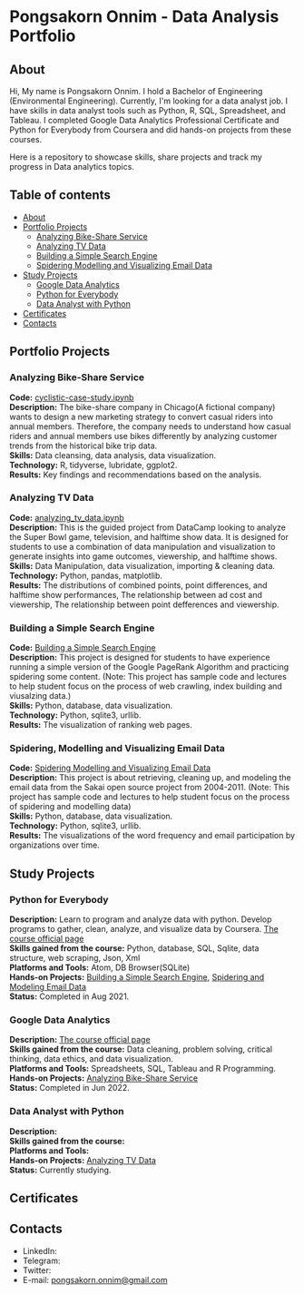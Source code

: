 # Pongsakorn Onnim - Data Analysis Portfolio

## About

Hi, My name is Pongsakorn Onnim. I hold a Bachelor of Engineering (Environmental Engineering). Currently, I'm looking for a data analyst job. I have skills in data analyst tools such as Python, R, SQL, Spreadsheet, and Tableau. I completed Google Data Analytics Professional Certificate and Python for Everybody from Coursera and did hands-on projects from these courses.

Here is a repository to showcase skills, share projects and track my progress in Data analytics topics.


## Table of contents
- [About](#about)
- [Portfolio Projects](#portfolio-projects)
	+ [Analyzing Bike-Share Service](#analyzing-bike-share-service)
  + [Analyzing TV Data](#analyzing-tv-data)
  + [Building a Simple Search Engine](#building-a-simple-search-engine)
  + [Spidering Modelling and Visualizing Email Data](#spidering-modelling-and-visualizing-email-data)
- [Study Projects](#study-projects)  
	+ [Google Data Analytics](#google-data-analytics)
	+ [Python for Everybody](#python-for-everybody)
	+ [Data Analyst with Python](#data-analyst-with-python)
- [Certificates](#certificates)
- [Contacts](#contacts)

## Portfolio Projects

### Analyzing Bike-Share Service
**Code:** [cyclistic-case-study.ipynb](https://github.com/pongsakorn-onnim/portfolio/blob/main/Analyzing%20Bike-Share%20Service(R)/cyclistic-case-study.ipynb)\
**Description:** The bike-share company in Chicago(A fictional company) wants to design a new marketing strategy to convert casual riders into annual members. Therefore, the company needs to understand how casual riders and annual members use bikes differently by analyzing customer trends from the historical bike trip data.\
**Skills:** Data cleansing, data analysis, data visualization.\
**Technology:** R, tidyverse, lubridate, ggplot2.\
**Results:** Key findings and recommendations based on the analysis.

### Analyzing TV Data
**Code:** [analyzing_tv_data.ipynb](https://github.com/pongsakorn-onnim/portfolio/blob/main/Analyzing%20TV%20Data/analyzing_tv_data.ipynb)\
**Description:** This is the guided project from DataCamp looking to analyze the Super Bowl game, television, and halftime show data. It is designed for students to use a combination of data manipulation and visualization to generate insights into game outcomes, viewership, and halftime shows.\
**Skills:** Data Manipulation, data visualization, importing & cleaning data.\
**Technology:** Python, pandas, matplotlib.\
**Results:** The distributions of combined points, point differences, and halftime show performances, The relationship between ad cost and viewership, The relationship between point defferences and viewership.

### Building a Simple Search Engine
**Code:** [Building a Simple Search Engine](https://github.com/pongsakorn-onnim/portfolio/tree/main/Building%20a%20Simple%20Search%20Engine) \
**Description:** This project is designed for students to have experience running a simple version of the Google PageRank Algorithm and practicing spidering some content. (Note: This project has sample code and lectures to help student focus on the process of web crawling, index building and viusalzing data.)\
**Skills:** Python, database, data visualization.\
**Technology:** Python, sqlite3, urllib.\
**Results:** The visualization of ranking web pages.

### Spidering, Modelling and Visualizing Email Data
**Code:** [Spidering Modelling and Visualizing Email Data](https://github.com/pongsakorn-onnim/portfolio/tree/main/Spidering%2C%20Modelling%2C%20and%20Visualizing%20Email%20Data)\
**Description:** This project is about retrieving, cleaning up, and modeling the email data from the Sakai open source project from 2004-2011. (Note: This project has sample code and lectures to help student focus on the process of spidering and modelling data)\
**Skills:** Python, database, data visualization.\
**Technology:** Python, sqlite3, urllib.\
**Results:** The visualizations of the word frequency and email participation by organizations over time.

## Study Projects
### Python for Everybody
**Description:** Learn to program and analyze data with python. Develop programs to gather, clean, analyze, and visualize data by Coursera. [The course official page](https://www.coursera.org/specializations/python)\
**Skills gained from the course:** Python, database, SQL, Sqlite, data structure, web scraping, Json, Xml \
**Platforms and Tools:** Atom, DB Browser(SQLite) \
**Hands-on Projects:** [Building a Simple Search Engine](#building-a-simple-search-engine), [Spidering and Modeling Email Data](#spidering-and-modeling-email-data)\
**Status:** Completed in Aug 2021.

### Google Data Analytics
**Description:** [The course official page](https://www.coursera.org/professional-certificates/google-data-analytics?utm_source=gg&utm_medium=sem&utm_campaign=15-GoogleDataAnalytics-ROW&utm_content=B2C&campaignid=12566515400&adgroupid=117869292685&device=c&keyword=coursera%20data%20analytics%20course&matchtype=b&network=g&devicemodel=&adpostion=&creativeid=507290840624&hide_mobile_promo&gclid=CjwKCAjw_b6WBhAQEiwAp4HyIErj3Nu4Qg9uvpXXpoMSwKVq9CTXE9zrt0-79c3Y9hI0iWzs_nnNmRoCgygQAvD_BwE) \
**Skills gained from the course:** Data cleaning, problem solving, critical thinking, data ethics, and data visualization. \
**Platforms and Tools:** Spreadsheets, SQL, Tableau and R Programming. \
**Hands-on Projects:** [Analyzing Bike-Share Service](#analyzing-bike-share-service) \
**Status:** Completed in Jun 2022.

### Data Analyst with Python
**Description:** \
**Skills gained from the course:**  \
**Platforms and Tools:** \
**Hands-on Projects:** [Analyzing TV Data](#analyzing-tv-data) \
**Status:** Currently studying.

## Certificates
## Contacts
- LinkedIn: []()
- Telegram: []()
- Twitter: []()
- E-mail: pongsakorn.onnim@gmail.com


